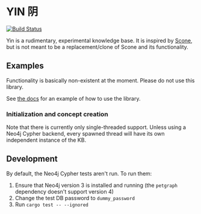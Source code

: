 # YIN 阴

[![Build Status](https://travis-ci.com/amosjyng/yin.svg?branch=master)](https://travis-ci.com/amosjyng/yin)

Yin is a rudimentary, experimental knowledge base. It is inspired by [Scone](https://github.com/sfahlman/scone), but is not meant to be a replacement/clone of Scone and its functionality.

## Examples

Functionality is basically non-existent at the moment. Please do not use this library.

See [the docs](https://docs.rs/zamm_yin/) for an example of how to use the library.

### Initialization and concept creation

Note that there is currently only single-threaded support. Unless using a Neo4j Cypher backend, every spawned thread will have its own independent instance of the KB.

## Development

By default, the Neo4j Cypher tests aren't run. To run them: 

 1. Ensure that Neo4j version 3 is installed and running (the `petgraph` dependency doesn't support version 4)
 2. Change the test DB password to `dummy_password`
 3. Run `cargo test -- --ignored`
